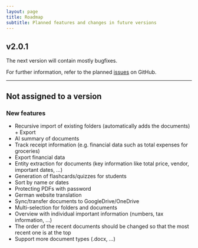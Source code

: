 ```yaml
---
layout: page
title: Roadmap
subtitle: Planned features and changes in future versions 
---
```


## v2.0.1
The next version will contain mostly bugfixes.

For further information, refer to the planned [issues](https://github.com/devsmn/Athena/issues?q=is%3Aissue%20milestone%3Av2.0.1) on GitHub.

___

## Not assigned to a version 
### New features 
- Recursive import of existing folders (automatically adds the documents) + Export
- AI summary of documents
- Track receipt information (e.g. financial data such as total expenses for groceries)
- Export financial data
- Entity extraction for documents (key information like total price, vendor, important dates, ...)
- Generation of flashcards/quizzes for students
- Sort by name or dates
- Protecting PDFs with password
- German website translation 
- Sync/transfer documents to GoogleDrive/OneDrive
- Multi-selection for folders and documents
- Overview with individual important information (numbers, tax information, ...)
- The order of the recent documents should be changed so that the most recent one is at the top
- Support more document types (.docx, ...)

